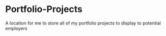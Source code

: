 # Portfolio-Projects
A location for me to store all of my portfolio projects to display to potential employers
